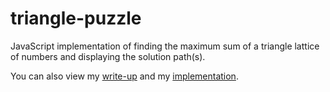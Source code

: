 triangle-puzzle
===============

JavaScript implementation of finding the maximum sum of a triangle lattice of numbers and displaying the solution path(s).

You can also view my <a href="http://kevinjlin.tumblr.com/post/31236954309/" target="_blank">write-up</a> and my <a href="http://kevinjlin.tumblr.com/triangle-puzzle" target="_blank">implementation</a>.